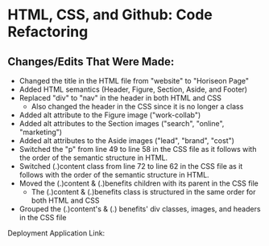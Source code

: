 # HTML, CSS, and Github: Code Refactoring

## Changes/Edits That Were Made:

* Changed the title in the HTML file from "website" to "Horiseon Page"
* Added HTML semantics (Header, Figure, Section, Aside, and Footer)
* Replaced "div" to "nav" in the header in both HTML and CSS
	* Also changed the header in the CSS since it is no longer a class
* Added alt attribute to the Figure image ("work-collab")
* Added alt attributes to the Section images ("search", "online", "marketing")
* Added alt attributes to the Aside images ("lead", "brand", "cost")
* Switched the "p" from line 49 to line 58 in the CSS file as it follows with the order of the semantic structure in HTML.
* Switched (.)content class from line 72 to line 62 in the CSS file as it follows with the order of the semantic structure in HTML.
* Moved the (.)content & (.)benefits children with its parent in the CSS file
	* The (.)content & (.)benefits class is structured in the same order for both HTML and CSS
* Grouped the (.)content's & (.) benefits' div classes, images, and headers in the CSS file

Deployment Application Link: